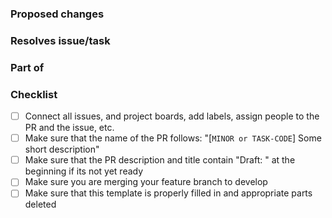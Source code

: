 ### Proposed changes

<!-- Delete these comments later -->
<!-- Example -->
<!-- * Add a change 1 and some description for command called `my-command`

    ```cpp
    // Releated code example

    int mian()
    {
        int a = 10;
    }
    ```

* Add a change 2

    (Here is an additional tab)Reletead description to the change of a photo/screenshot of something graphical -->

### Resolves issue/task

<!-- Delete these comments later -->
<!-- Example -->
<!-- * issuelink, example (Delete):
* https://github.com/Aerospace-ASP/Firmware/issues/22 -->

### Part of

<!-- Delete these comments later -->
<!-- Example -->
<!-- * Link to the taskboard google sheet cell, example:
* [FW-A-12](https://docs.google.com/spreadsheets/d/1D9iWHwoo7Pxa0VTRW-jic1c0xyV2Ns-iBp7wxDun_Xw/edit#gid=0&range=A14) -->

### Checklist

<!-- * [ ] Unit Tests (not applicable for now) -->
* [ ] Connect all issues, and project boards, add labels, assign people to the PR and the issue, etc.
* [ ] Make sure that the name of the PR follows: "[`MINOR or TASK-CODE`] Some short description"
* [ ] Make sure that the PR description and title contain "Draft: " at the beginning if its not yet ready
* [ ] Make sure you are merging your feature branch to develop
* [ ] Make sure that this template is properly filled in and appropriate parts deleted
